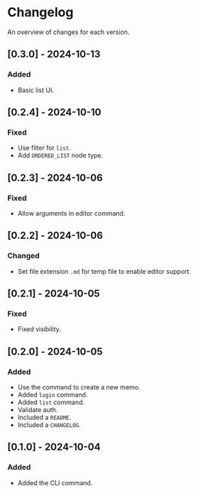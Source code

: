 # Changelog

An overview of changes for each version.

## [0.3.0] - 2024-10-13

### Added

- Basic list UI.

## [0.2.4] - 2024-10-10

### Fixed

- Use filter for `list`.
- Add `ORDERED_LIST` node type.

## [0.2.3] - 2024-10-06

### Fixed

- Allow arguments in editor command.

## [0.2.2] - 2024-10-06

### Changed

- Set file extension `.md` for temp file to enable editor support.

## [0.2.1] - 2024-10-05

### Fixed

- Fixed visibility.

## [0.2.0] - 2024-10-05

### Added

- Use the command to create a new memo.
- Added `login` command.
- Added `list` command.
- Validate auth.
- Included a `README`.
- Included a `CHANGELOG`.

## [0.1.0] - 2024-10-04

### Added

- Added the CLI command.
